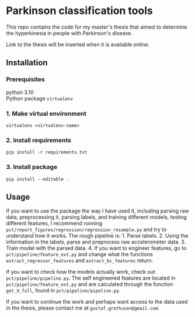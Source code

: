 # Parkinson classification tools

This repo contains the code for my master's thesis that aimed to determine the hyperkinesia in people with Parkinson's disease.

Link to the thesis will be inserted when it is available online.

## Installation
### Prerequisites
python 3.10<br>
Python package `virtualenv`

### 1. Make virtual environment
`virtualenv <virtualenv-name>`

### 2. Install requirements
`pip install -r requirements.txt`

### 3. Install package
`pip install --editable .`

## Usage
If you want to use the package the way I have used it, including parsing raw data, preprocessing it, parsing labels, and training different models, testing different features, I recommend running `pct/report_figures/regression/regression_resample.py` and try to understand how it works. The rough pipeline is: 1. Parse labels. 2. Using the information in the labels, parse and preprocess raw accelerometer data. 3. Train model with the parsed data. 4. If you want to engineer features, go to `pct/pipeline/feature_ext.py` and change what the functions `extract_regressor_features` and `extract_bc_features` return.

If you want to check how the models actually work, check out `pct/pipeline/pipeline.py`. The self engineered features are located in `pct/pipeline/feature_ext.py` and are calculated through the function `get_X_full`, found in `pct/pipeline/pipeline.py`.

If you want to continue the work and perhaps want access to the data used in the thesis, please contact me at `gustaf.grothusen@gmail.com`.